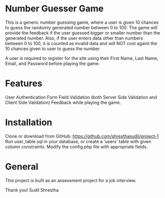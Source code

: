 Number Guesser Game
====================

This is a generic number guessing game, where a user is given 10 chances to guess
the randomly generated number between 0 to 100. The game will provide the feedback
if the user guessed bigger or smaller number than the generated number.
Also, if the user enters data other than numbers between 0 to 100, it is counted
as invalid data and will NOT cost againt the 10 chances given to user to guess 
the number.

A user is required to register for the site using their First Name, Last Name, 
Email, and Password before playing the game.

Features
=========
User Authentication
Form Field Validation (both Server Side Validation and Client Side Validation)
Feedback while playing the game.

Installation
=============
Clone or download from GitHub: https://github.com/shresthasudil/project-1
Run user_table.sql in your database, or create a 'users' table with given column constraints.
Modify the config.php file with appropriate fields.

General
========
This project is built as an assessment project for a job interview.

Thank you!
Sudil Shrestha